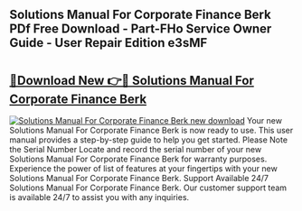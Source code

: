 ## Solutions Manual For Corporate Finance Berk PDf Free Download - Part-FHo Service Owner Guide - User Repair Edition e3sMF

# <h2><a href="http://bc47757.oget.top/?id=Solutions+Manual+For+Corporate+Finance+Berk">🔗Download New 👉🔴 Solutions Manual For Corporate Finance Berk</a></h2>

[![Solutions Manual For Corporate Finance Berk new download](https://i.imgur.com/5g1atiW.png)](http://bc47757.oget.top/?id=Solutions+Manual+For+Corporate+Finance+Berk)
Your new Solutions Manual For Corporate Finance Berk is now ready to use. This user manual provides a step-by-step guide to help you get started. Please Note the Serial Number Locate and record the serial number of your new Solutions Manual For Corporate Finance Berk for warranty purposes. Experience the power of list of features at your fingertips with your new Solutions Manual For Corporate Finance Berk. Support Available 24/7 Solutions Manual For Corporate Finance Berk. Our customer support team is available 24/7 to assist you with any inquiries.
